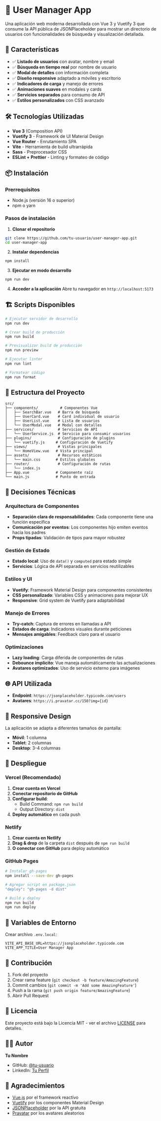 # 👥 User Manager App

Una aplicación web moderna desarrollada con Vue 3 y Vuetify 3 que consume la API pública de JSONPlaceholder para mostrar un directorio de usuarios con funcionalidades de búsqueda y visualización detallada.

## 🚀 Características

- ✅ **Listado de usuarios** con avatar, nombre y email
- ✅ **Búsqueda en tiempo real** por nombre de usuario
- ✅ **Modal de detalles** con información completa
- ✅ **Diseño responsive** adaptado a móviles y escritorio
- ✅ **Indicadores de carga** y manejo de errores
- ✅ **Animaciones suaves** en modales y cards
- ✅ **Servicios separados** para consumo de API
- ✅ **Estilos personalizados** con CSS avanzado

## 🛠️ Tecnologías Utilizadas

- **Vue 3** (Composition API)
- **Vuetify 3** - Framework de UI Material Design
- **Vue Router** - Enrutamiento SPA
- **Vite** - Herramienta de build ultrarrápida
- **Sass** - Preprocesador CSS
- **ESLint + Prettier** - Linting y formateo de código

## 📦 Instalación

### Prerrequisitos
- Node.js (versión 16 o superior)
- npm o yarn

### Pasos de instalación

1. **Clonar el repositorio**
```bash
git clone https://github.com/tu-usuario/user-manager-app.git
cd user-manager-app
```

2. **Instalar dependencias**
```bash
npm install
```

3. **Ejecutar en modo desarrollo**
```bash
npm run dev
```

4. **Acceder a la aplicación**
Abre tu navegador en `http://localhost:5173`

## 🏗️ Scripts Disponibles

```bash
# Ejecutar servidor de desarrollo
npm run dev

# Crear build de producción
npm run build

# Previsualizar build de producción
npm run preview

# Ejecutar linter
npm run lint

# Formatear código
npm run format
```

## 📁 Estructura del Proyecto

```
src/
├── components/          # Componentes Vue
│   ├── SearchBar.vue   # Barra de búsqueda
│   ├── UserCard.vue    # Card individual de usuario
│   ├── UserList.vue    # Lista de usuarios
│   └── UserModal.vue   # Modal con detalles
├── services/           # Servicios de API
│   └── UserService.js  # Servicio para consumir usuarios
├── plugins/            # Configuración de plugins
│   └── vuetify.js     # Configuración de Vuetify
├── views/              # Vistas principales
│   └── HomeView.vue   # Vista principal
├── assets/             # Recursos estáticos
│   └── main.css       # Estilos globales
├── router/             # Configuración de rutas
│   └── index.js
├── App.vue            # Componente raíz
└── main.js            # Punto de entrada
```

## 🎨 Decisiones Técnicas

### Arquitectura de Componentes
- **Separación clara de responsabilidades**: Cada componente tiene una función específica
- **Comunicación por eventos**: Los componentes hijo emiten eventos hacia los padres
- **Props tipadas**: Validación de tipos para mayor robustez

### Gestión de Estado
- **Estado local**: Uso de `data()` y `computed` para estado simple
- **Servicios**: Lógica de API separada en servicios reutilizables

### Estilos y UI
- **Vuetify**: Framework Material Design para componentes consistentes
- **CSS personalizado**: Variables CSS y animaciones para mejorar UX
- **Responsive**: Grid system de Vuetify para adaptabilidad

### Manejo de Errores
- **Try-catch**: Captura de errores en llamadas a API
- **Estados de carga**: Indicadores visuales durante peticiones
- **Mensajes amigables**: Feedback claro para el usuario

### Optimizaciones
- **Lazy loading**: Carga diferida de componentes de rutas
- **Debounce implícito**: Vue maneja automáticamente las actualizaciones
- **Avatares optimizados**: Uso de servicio externo para imágenes

## 🌐 API Utilizada

- **Endpoint**: `https://jsonplaceholder.typicode.com/users`
- **Avatares**: `https://i.pravatar.cc/150?img={id}`

## 📱 Responsive Design

La aplicación se adapta a diferentes tamaños de pantalla:
- **Móvil**: 1 columna
- **Tablet**: 2 columnas  
- **Desktop**: 3-4 columnas

## 🚀 Despliegue

### Vercel (Recomendado)

1. **Crear cuenta en Vercel**
2. **Conectar repositorio de GitHub**
3. **Configurar build**:
   - Build Command: `npm run build`
   - Output Directory: `dist`
4. **Deploy automático** en cada push

### Netlify

1. **Crear cuenta en Netlify**
2. **Drag & drop** de la carpeta `dist` después de `npm run build`
3. **O conectar con GitHub** para deploy automático

### GitHub Pages

```bash
# Instalar gh-pages
npm install --save-dev gh-pages

# Agregar script en package.json
"deploy": "gh-pages -d dist"

# Build y deploy
npm run build
npm run deploy
```

## 🔧 Variables de Entorno

Crear archivo `.env.local`:

```env
VITE_API_BASE_URL=https://jsonplaceholder.typicode.com
VITE_APP_TITLE=User Manager App
```

## 🤝 Contribución

1. Fork del proyecto
2. Crear rama feature (`git checkout -b feature/AmazingFeature`)
3. Commit cambios (`git commit -m 'Add some AmazingFeature'`)
4. Push a la rama (`git push origin feature/AmazingFeature`)
5. Abrir Pull Request

## 📄 Licencia

Este proyecto está bajo la Licencia MIT - ver el archivo [LICENSE](LICENSE) para detalles.

## 👨‍💻 Autor

**Tu Nombre**
- GitHub: [@tu-usuario](https://github.com/tu-usuario)
- LinkedIn: [Tu Perfil](https://linkedin.com/in/tu-perfil)

## 🙏 Agradecimientos

- [Vue.js](https://vuejs.org/) por el framework reactivo
- [Vuetify](https://vuetifyjs.com/) por los componentes Material Design
- [JSONPlaceholder](https://jsonplaceholder.typicode.com/) por la API gratuita
- [Pravatar](https://pravatar.cc/) por los avatares aleatorios
